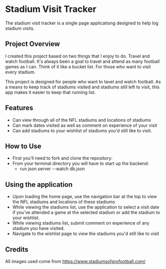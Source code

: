 # Stadium Visit Tracker
The stadium visit tracker is a single page applicationg designed to help log stadium visits. 

## Project Overview

I created this project based on two things that I enjoy to do.  Travel and watch football.  It's always been a goal to travel and attend as many football games as I can.  Think of it like a bucket list.  For those who want to visit every stadium.  

This project is designed for people who want to tavel and watch football.  As a means to keep track of stadiums visited and stadiums still left to visit, this app makes it easier to keep that running list. 

## Features
- Can view through all of the NFL stadiums and locations of stadiums 
- Can mark dates visited as well as comment on experience of your visit
- Can add stadiums to your wishlist of stadiums you'd still like to visit. 

## How to Use
- First you'll need to fork and clone the repository:
- From your terminal directory you will have to start up the backend: 
    - run json.server --watch db.json

## Using the application 
- Upon loading the home page, use the navigation bar at the top to view the NFL stadiums and locations of these stadiums
- While viewing the stadiums list, use the application to select a visit date if you've attended a game at the selected stadium or add the stadium to your wishlist.
- While viewing stadiums list, submit comment on experience of any stadium you have visited. 
- Navigate to the wishlist page to view the stadiums you'd still like to visit

## Credits
All images used come from https://www.stadiumsofprofootball.com/
